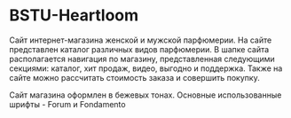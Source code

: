 # BSTU-Heartloom
Сайт интернет-магазина женской и мужской парфюмерии. На сайте представлен каталог различных видов парфюмерии. В шапке сайта располагается навигация по магазину, представленная следующими секциями: каталог, хит продаж, видео, выгодно и поддержка. Также на сайте можно рассчитать стоимость заказа и совершить покупку.


Сайт магазина оформлен в бежевых тонах. Основные использованные шрифты - Forum и Fondamento
